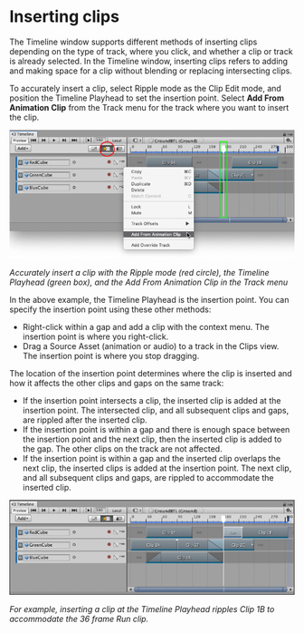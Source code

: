 # Inserting clips

The Timeline window supports different methods of inserting clips depending on the type of track, where you click, and
whether a clip or track is already selected. In the Timeline window, inserting clips refers to adding and making space
for a clip without blending or replacing intersecting clips.

To accurately insert a clip, select Ripple mode as the Clip Edit mode, and position the Timeline Playhead to set the
insertion point. Select **Add From Animation Clip** from the Track menu for the track where you want to insert the clip.

![Accurately insert a clip with the Ripple mode (red circle), the Timeline Playhead (green box), and the Add From Animation Clip in the Track menu](images/timeline_clips_view_inserting_before.png)

_Accurately insert a clip with the Ripple mode (red circle), the Timeline Playhead (green box), and the Add From
Animation Clip in the Track menu_

In the above example, the Timeline Playhead is the insertion point. You can specify the insertion point using these
other methods:

* Right-click within a gap and add a clip with the context menu. The insertion point is where you right-click.
* Drag a Source Asset (animation or audio) to a track in the Clips view. The insertion point is where you stop dragging.

The location of the insertion point determines where the clip is inserted and how it affects the other clips and gaps on
the same track:

* If the insertion point intersects a clip, the inserted clip is added at the insertion point. The intersected clip, and
  all subsequent clips and gaps, are rippled after the inserted clip.
* If the insertion point is within a gap and there is enough space between the insertion point and the next clip, then
  the inserted clip is added to the gap. The other clips on the track are not affected.
* If the insertion point is within a gap and the inserted clip overlaps the next clip, the inserted clips is added at
  the insertion point. The next clip, and all subsequent clips and gaps, are rippled to accommodate the inserted clip.

![For example, inserting a clip at the Timeline Playhead ripples Clip 1B to accommodate the 36 frame Run clip.](images/timeline_clips_view_inserting_after.png)

_For example, inserting a clip at the Timeline Playhead ripples Clip 1B to accommodate the 36 frame Run clip._

